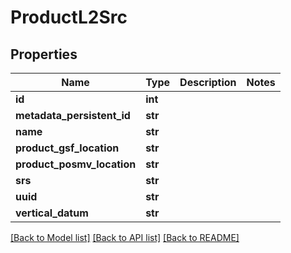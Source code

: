 # ProductL2Src

## Properties
Name | Type | Description | Notes
------------ | ------------- | ------------- | -------------
**id** | **int** |  | 
**metadata_persistent_id** | **str** |  | 
**name** | **str** |  | 
**product_gsf_location** | **str** |  | 
**product_posmv_location** | **str** |  | 
**srs** | **str** |  | 
**uuid** | **str** |  | 
**vertical_datum** | **str** |  | 

[[Back to Model list]](../README.md#documentation-for-models) [[Back to API list]](../README.md#documentation-for-api-endpoints) [[Back to README]](../README.md)


